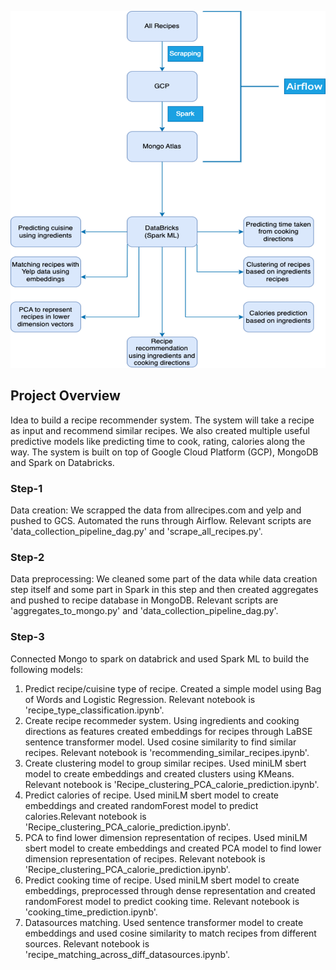 
![alt text](Proj_steps_overview.png)


## Project Overview
Idea to build a recipe recommender system. The system will take a recipe as input and recommend similar recipes. We also created multiple useful predictive models like predicting time to cook, rating, calories along the way. The system is built on top of Google Cloud Platform (GCP), MongoDB and Spark on Databricks. 

### Step-1

Data creation: We scrapped the data from allrecipes.com and yelp and pushed to GCS. Automated the runs through Airflow. Relevant scripts are 'data_collection_pipeline_dag.py' and 'scrape_all_recipes.py'.

### Step-2

Data preprocessing: We cleaned some part of the data while data creation step itself and some part in Spark in this step and then created aggregates and pushed to recipe database in MongoDB. Relevant scripts are 'aggregates_to_mongo.py' and 'data_collection_pipeline_dag.py'.

### Step-3

Connected Mongo to spark on databrick and used Spark ML to build the following models:
1. Predict recipe/cuisine type of recipe. Created a simple model using Bag of Words and Logistic Regression. Relevant notebook is 'recipe_type_classification.ipynb'.
2. Create recipe recommeder system. Using ingredients and cooking directions as features created embeddings for recipes through LaBSE sentence transformer model. Used cosine similarity to find similar recipes. Relevant notebook is 'recommending_similar_recipes.ipynb'.
3. Create clustering model to group similar recipes. Used miniLM sbert model to create embeddings and created clusters using KMeans. Relevant notebook is 'Recipe_clustering_PCA_calorie_prediction.ipynb'.
4. Predict calories of recipe. Used miniLM sbert model to create embeddings and created randomForest model to predict calories.Relevant notebook is 'Recipe_clustering_PCA_calorie_prediction.ipynb'.
5. PCA to find lower dimension representation of recipes. Used miniLM sbert model to create embeddings and created PCA model to find lower dimension representation of recipes. Relevant notebook is 'Recipe_clustering_PCA_calorie_prediction.ipynb'.
6. Predict cooking time of recipe. Used miniLM sbert model to create embeddings, preprocessed through dense representation and created randomForest model to predict cooking time. Relevant notebook is 'cooking_time_prediction.ipynb'.
7. Datasources matching. Used sentence transformer model to create embeddings and used cosine similarity to match recipes from different sources. Relevant notebook is 'recipe_matching_across_diff_datasources.ipynb'.